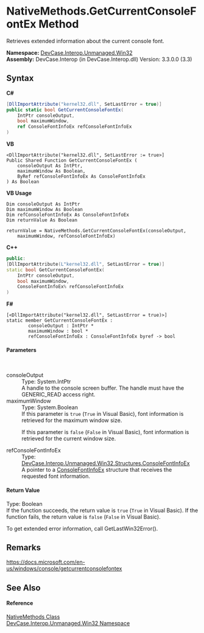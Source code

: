 # NativeMethods.GetCurrentConsoleFontEx Method 
 

Retrieves extended information about the current console font.

**Namespace:**&nbsp;<a href="N_DevCase_Interop_Unmanaged_Win32">DevCase.Interop.Unmanaged.Win32</a><br />**Assembly:**&nbsp;DevCase.Interop (in DevCase.Interop.dll) Version: 3.3.0.0 (3.3)

## Syntax

**C#**<br />
``` C#
[DllImportAttribute("kernel32.dll", SetLastError = true)]
public static bool GetCurrentConsoleFontEx(
	IntPtr consoleOutput,
	bool maximumWindow,
	ref ConsoleFontInfoEx refConsoleFontInfoEx
)
```

**VB**<br />
``` VB
<DllImportAttribute("kernel32.dll", SetLastError := true>]
Public Shared Function GetCurrentConsoleFontEx ( 
	consoleOutput As IntPtr,
	maximumWindow As Boolean,
	ByRef refConsoleFontInfoEx As ConsoleFontInfoEx
) As Boolean
```

**VB Usage**<br />
``` VB Usage
Dim consoleOutput As IntPtr
Dim maximumWindow As Boolean
Dim refConsoleFontInfoEx As ConsoleFontInfoEx
Dim returnValue As Boolean

returnValue = NativeMethods.GetCurrentConsoleFontEx(consoleOutput, 
	maximumWindow, refConsoleFontInfoEx)
```

**C++**<br />
``` C++
public:
[DllImportAttribute(L"kernel32.dll", SetLastError = true)]
static bool GetCurrentConsoleFontEx(
	IntPtr consoleOutput, 
	bool maximumWindow, 
	ConsoleFontInfoEx% refConsoleFontInfoEx
)
```

**F#**<br />
``` F#
[<DllImportAttribute("kernel32.dll", SetLastError = true)>]
static member GetCurrentConsoleFontEx : 
        consoleOutput : IntPtr * 
        maximumWindow : bool * 
        refConsoleFontInfoEx : ConsoleFontInfoEx byref -> bool 

```


#### Parameters
&nbsp;<dl><dt>consoleOutput</dt><dd>Type: System.IntPtr<br />A handle to the console screen buffer. The handle must have the GENERIC_READ access right.</dd><dt>maximumWindow</dt><dd>Type: System.Boolean<br />If this parameter is `true` (`True` in Visual Basic), font information is retrieved for the maximum window size. 

 If this parameter is `false` (`False` in Visual Basic), font information is retrieved for the current window size.</dd><dt>refConsoleFontInfoEx</dt><dd>Type: <a href="T_DevCase_Interop_Unmanaged_Win32_Structures_ConsoleFontInfoEx">DevCase.Interop.Unmanaged.Win32.Structures.ConsoleFontInfoEx</a><br />A pointer to a <a href="T_DevCase_Interop_Unmanaged_Win32_Structures_ConsoleFontInfoEx">ConsoleFontInfoEx</a> structure that receives the requested font information.</dd></dl>

#### Return Value
Type: Boolean<br />If the function succeeds, the return value is `true` (`True` in Visual Basic). If the function fails, the return value is `false` (`False` in Visual Basic). 

 To get extended error information, call GetLastWin32Error().

## Remarks
<a href="https://docs.microsoft.com/en-us/windows/console/getcurrentconsolefontex" target="_blank">https://docs.microsoft.com/en-us/windows/console/getcurrentconsolefontex</a>

## See Also


#### Reference
<a href="T_DevCase_Interop_Unmanaged_Win32_NativeMethods">NativeMethods Class</a><br /><a href="N_DevCase_Interop_Unmanaged_Win32">DevCase.Interop.Unmanaged.Win32 Namespace</a><br />